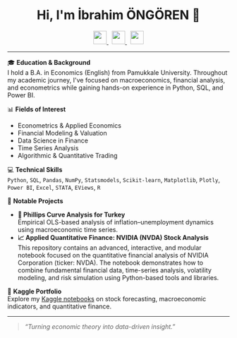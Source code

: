 <h1 align="center">Hi, I'm İbrahim ÖNGÖREN 👋</h1>

<p align="center">
  <a href="https://www.linkedin.com/in/ibrahimongoren">
    <img src="https://cdn.jsdelivr.net/gh/devicons/devicon/icons/linkedin/linkedin-original.svg" width="30" />
  </a>
  &nbsp;
  <a href="https://github.com/ibrahimongoren">
    <img src="https://cdn.jsdelivr.net/gh/devicons/devicon/icons/github/github-original.svg" width="30" />
  </a>
  &nbsp;
  <a href="https://www.kaggle.com/ibrahimongoren">
    <img src="https://upload.wikimedia.org/wikipedia/commons/7/7c/Kaggle_logo.png" width="30" />
  </a>
</p>

---

🎓 **Education & Background**  
I hold a B.A. in Economics (English) from Pamukkale University. Throughout my academic journey, I've focused on macroeconomics, financial analysis, and econometrics while gaining hands-on experience in Python, SQL, and Power BI.

📊 **Fields of Interest**  
- Econometrics & Applied Economics  
- Financial Modeling & Valuation  
- Data Science in Finance  
- Time Series Analysis  
- Algorithmic & Quantitative Trading  

💻 **Technical Skills**  
`Python`, `SQL`, `Pandas`, `NumPy`, `Statsmodels`, `Scikit-learn`, `Matplotlib`, `Plotly`, `Power BI`, `Excel`, `STATA`, `EViews`, `R`

🧪 **Notable Projects**  
- **📘 Phillips Curve Analysis for Turkey**  
  Empirical OLS-based analysis of inflation–unemployment dynamics using macroeconomic time series.
- **📈 Applied Quantitative Finance: NVIDIA (NVDA) Stock Analysis**  
  This repository contains an advanced, interactive, and modular notebook focused on the quantitative financial analysis of NVIDIA Corporation (ticker: NVDA). The notebook demonstrates how to combine fundamental financial data, time-series analysis, volatility modeling, and risk simulation using Python-based tools and libraries.

🔗 **Kaggle Portfolio**  
Explore my [Kaggle notebooks](https://www.kaggle.com/ibrahimongoren) on stock forecasting, macroeconomic indicators, and quantitative finance.

---

> *“Turning economic theory into data-driven insight.”*
